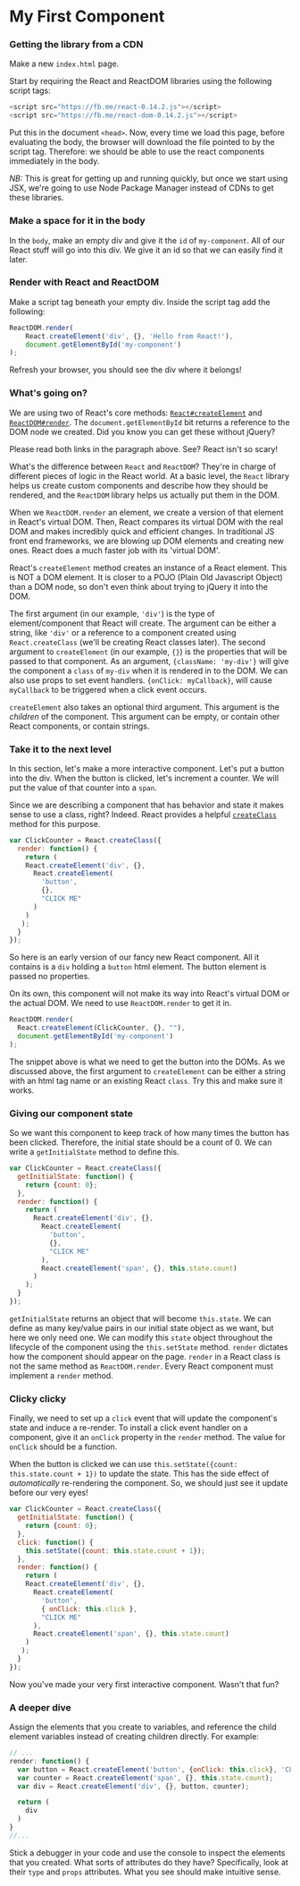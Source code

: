# My First Component

### Getting the library from a CDN

Make a new `index.html` page. 

Start by requiring the React and ReactDOM libraries using the following
script tags:
```javascript
<script src="https://fb.me/react-0.14.2.js"></script>
<script src="https://fb.me/react-dom-0.14.2.js"></script>
```
Put this in the document `<head>`. Now, every time we load this page,
before evaluating the body, the browser will download the file pointed
to by the script tag. Therefore: we should be able to use the react
components immediately in the body.

*NB:* This is great for getting up and running quickly, but once we
start using JSX, we're going to use Node Package Manager instead of
CDNs to get these libraries.

### Make a space for it in the body

In the `body`, make an empty div and give it the `id` of `my-component`.
All of our React stuff will go into this div. We give it an id so that
we can easily find it later.

### Render with React and ReactDOM

Make a script tag beneath your empty div. Inside the script tag add the
following:

```javascript
ReactDOM.render(
    React.createElement('div', {}, 'Hello from React!'),
    document.getElementById('my-component')
);
```

Refresh your browser, you should see the div where it belongs!

### What's going on?

We are using two of React's core methods:
[`React#createElement`][createElement-doc] and
[`ReactDOM#render`][render-doc].
The `document.getElementById` bit returns a reference to the DOM node
we created. Did you know you can get these without jQuery?

Please read both links in the paragraph above. See? React isn't so
scary!

What's the difference between `React` and `ReactDOM`? They're in
charge of different pieces of logic in the React world. At a basic
level, the `React` library helps us create custom components and
describe how they should be rendered, and the `ReactDOM` library
helps us actually put them in the DOM.

When we `ReactDOM.render` an element, we create a version of that element in React's
virtual DOM. Then, React compares its virtual DOM with the real DOM
and makes incredibly quick and efficient changes. In traditional JS
front end frameworks, we are blowing up DOM elements and creating new
ones. React does a much faster job with its 'virtual DOM'.

React's `createElement` method creates an instance of a React element.
This is NOT a DOM element. It is closer to a POJO (Plain Old Javascript Object) than a DOM node, so
don't even think about trying to jQuery it into the DOM.

The first
argument (in our example, `'div'`) is the type of element/component that React will create. The argument
can be either a string, like `'div'` or a reference to a component
created using `React.createClass` (we'll be creating React classes later). The second argument to
`createElement` (in our example, `{}`) is the properties that will be passed to that
component. As an argument, `{className: 'my-div'}` will give the
component a `class` of `my-div` when it is rendered in to the DOM. We
can also use props to set event handlers. `{onClick: myCallback}`,
will cause `myCallback` to be triggered when a click event occurs.

`createElement` also takes an optional third argument. This argument is the
_children_ of the component. This argument can be empty, or contain other React
components, or contain strings.

[render-doc]: http://facebook.github.io/react/docs/top-level-api.html#reactdom
[createElement-doc]: http://facebook.github.io/react/docs/top-level-api.html#react.createelement

### Take it to the next level

In this section, let's make a more interactive component. Let's put a
button into the div. When the button is clicked, let's increment a
counter. We will put the value of that counter into a `span`.

Since we are describing a component that has behavior and state it makes
sense to use a class, right? Indeed. React provides a helpful
[`createClass`][create-class] method for this purpose.

```javascript
var ClickCounter = React.createClass({
  render: function() {
    return (
    React.createElement('div', {},
      React.createElement(
        'button',
        {},
        "CLICK ME"
      )
    )
   );
  }
});
```

So here is an early version of our fancy new React component. All it
contains is a `div` holding a `button` html element. The button element
is passed no properties.

On its own, this component will not make its way into React's virtual
DOM or the actual DOM. We need to use `ReactDOM.render` to get it in.

```javascript
ReactDOM.render(
  React.createElement(ClickCounter, {}, ""),
  document.getElementById('my-component')
);
```

The snippet above is what we need to get the button into the DOMs. As we
discussed above, the first argument to `createElement` can be either a
string with an html tag name or an existing React `class`. Try this and
make sure it works.

[create-class]: http://facebook.github.io/react/docs/top-level-api.html#react.createclass

### Giving our component state

So we want this component to keep track of how many times the button has
been clicked. Therefore, the initial state should be a count of 0. We
can write a `getInitialState` method to define this.

```javascript
var ClickCounter = React.createClass({
  getInitialState: function() {
    return {count: 0};
  },
  render: function() {
    return (
      React.createElement('div', {},
        React.createElement(
          'button',
          {},
          "CLICK ME"
        ),
        React.createElement('span', {}, this.state.count)
      )
    );
  }
});
```

`getInitialState` returns an object that will become `this.state`. We can define as many key/value pairs in our initial state object as we want, but here we only need one.
We can modify this `state` object throughout the lifecycle of the
component using the `this.setState` method. `render` dictates how the component
should appear on the page. `render` in a React class is not the same method as
`ReactDOM.render`. Every React component must implement a `render` method.

### Clicky clicky

Finally, we need to set up a `click` event that will update the
component's state and induce a re-render. To install a click event
handler on a component, give it an `onClick` property in the `render`
method. The value for `onClick` should be a function.

When the button is clicked we can use
`this.setState({count: this.state.count + 1})` to update the state. This
has the side effect of *automatically* re-rendering the component. So,
we should just see it update before our very eyes!

```javascript
var ClickCounter = React.createClass({
  getInitialState: function() {
    return {count: 0};
  },
  click: function() {
    this.setState({count: this.state.count + 1});
  },
  render: function() {
    return (
    React.createElement('div', {},
      React.createElement(
        'button',
        { onClick: this.click },
        "CLICK ME"
      ),
      React.createElement('span', {}, this.state.count)
    )
   );
  }
});
```

Now you've made your very first interactive component. Wasn't that
fun?

### A deeper dive

Assign the elements that you create to variables, and reference the child element variables instead of creating children directly. For example:

```javascript
// ...
render: function() {
  var button = React.createElement('button', {onClick: this.click}, 'CLICK ME');
  var counter = React.createElement('span', {}, this.state.count);
  var div = React.createElement('div', {}, button, counter);

  return (
    div
  )
}
//...

```

Stick a debugger in your code and use the console to inspect the elements that you created.  What sorts of attributes do they have? Specifically, look at their `type` and `props` attributes. What you see should make intuitive sense.


